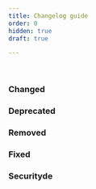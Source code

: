 ```yaml
---
title: Changelog guide
order: 0
hidden: true
draft: true

---
```


&nbsp;

### Changed

### Deprecated

### Removed

### Fixed

### Securityde
